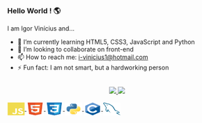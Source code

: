 ### Hello World ! 🌎

I am Igor Vinícius and...

- 🌱 I’m currently learning HTML5, CSS3, JavaScript and Python
- 👯 I’m looking to collaborate on front-end
- 📫 How to reach me: i-vinicius1@hotmail.com
- ⚡ Fun fact: I am not smart, but a hardworking person

##
<div align="center">
  <a href="https://github.com/igorvinicius1">
  <img height="180em" src="https://github-readme-stats.vercel.app/api?username=igorvinicius1&show_icons=true&theme=synthave&include_all_commits=true&count_private=true"/>
  <img height="180em" src="https://github-readme-stats.vercel.app/api/top-langs/?username=igorvinicius1&layout=compact&langs_count=7&theme=synthave"/>
</div>
  
</div>
<div style="display: inline_block"><br>
  <img align="center" alt="Ig-Js" height="30" width="40" src="https://raw.githubusercontent.com/devicons/devicon/master/icons/javascript/javascript-plain.svg">
  <img align="center" alt="Ig-HTML" height="30" width="40" src="https://raw.githubusercontent.com/devicons/devicon/master/icons/html5/html5-original.svg">
  <img align="center" alt="Ig-CSS" height="30" width="40" src="https://raw.githubusercontent.com/devicons/devicon/master/icons/css3/css3-original.svg">
  <img align="center" alt="Ig-Python" height="30" width="40" src="https://raw.githubusercontent.com/devicons/devicon/master/icons/python/python-original.svg">
  <img align="center" alt="Ig-C" height="30" width="40" src="https://raw.githubusercontent.com/devicons/devicon/master/icons/c/c-original.svg">
  <img align="center" alt="Ig-C" height="30" width="40" src="https://raw.githubusercontent.com/devicons/devicon/master/icons/mysql/mysql-original.svg">
</div>
